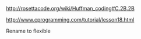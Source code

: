 http://rosettacode.org/wiki/Huffman_coding#C.2B.2B

http://www.cprogramming.com/tutorial/lesson18.html

Rename to flexible